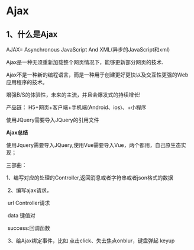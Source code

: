 # Ajax

## 1、什么是Ajax

AJAX= Asynchronous  JavaScript And XML(异步的JavaScript和xml)

Ajax是一种无须重新加载整个网页情况下，能够更新部分网页的技术.

Ajax不是一种新的编程语言，而是一种用于创建更好更快以及交互性更强的Web应用程序的技术。

增强B/S的体验性，未来的主流，并且会爆发式的持续增长! 

产品链： H5+网页+客户端+手机端(Android、ios)、+小程序

使用JQuery需要导入JQuery的引用文件





**Ajax总结**

使用Jquery需要导入JQuery,使用Vue需要导入Vue，两个都用，自己原生态实现；

三部曲：

​	1、编写对应的处理的Controller,返回消息或者字符串或者json格式的数据

​	2、编写ajax请求，

​		  url   Controller请求

​		  data  键值对

​		 success:回调函数

​	3、给Ajax绑定事件，比如 点击click、失去焦点onblur，键盘弹起 keyup

